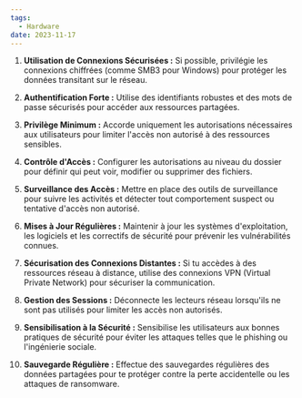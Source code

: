 ```yaml
---
tags:
  - Hardware
date: 2023-11-17
---
```

1. **Utilisation de Connexions Sécurisées :** Si possible, privilégie les connexions chiffrées (comme SMB3 pour Windows) pour protéger les données transitant sur le réseau.
    
2. **Authentification Forte :** Utilise des identifiants robustes et des mots de passe sécurisés pour accéder aux ressources partagées.
    
3. **Privilège Minimum :** Accorde uniquement les autorisations nécessaires aux utilisateurs pour limiter l'accès non autorisé à des ressources sensibles.
    
4. **Contrôle d'Accès :** Configurer les autorisations au niveau du dossier pour définir qui peut voir, modifier ou supprimer des fichiers.
    
5. **Surveillance des Accès :** Mettre en place des outils de surveillance pour suivre les activités et détecter tout comportement suspect ou tentative d'accès non autorisé.
    
6. **Mises à Jour Régulières :** Maintenir à jour les systèmes d'exploitation, les logiciels et les correctifs de sécurité pour prévenir les vulnérabilités connues.
    
7. **Sécurisation des Connexions Distantes :** Si tu accèdes à des ressources réseau à distance, utilise des connexions VPN (Virtual Private Network) pour sécuriser la communication.
    
8. **Gestion des Sessions :** Déconnecte les lecteurs réseau lorsqu'ils ne sont pas utilisés pour limiter les accès non autorisés.
    
9. **Sensibilisation à la Sécurité :** Sensibilise les utilisateurs aux bonnes pratiques de sécurité pour éviter les attaques telles que le phishing ou l'ingénierie sociale.
    
10. **Sauvegarde Régulière :** Effectue des sauvegardes régulières des données partagées pour te protéger contre la perte accidentelle ou les attaques de ransomware.
